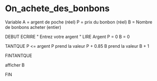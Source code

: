 # On_achete_des_bonbons

Variable
A = argent de poche (réel)
P = prix du bonbon (réel)
B = Nombre de bonbons acheter (entier) 


DEBUT
ECRIRE " Entrez votre argent "
LIRE Argent
P = 0
B = 0

TANTQUE P <= argent
P prend la valeur P + 0.85
B prend la valeur B + 1

FINTANTQUE

afficher B

FIN


